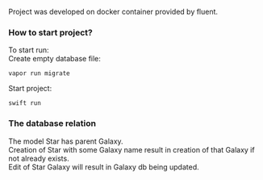 Project was developed on docker container provided by fluent.
### How to start project?
To start run: <br>
Create empty database file:
```
vapor run migrate
```
Start project: <br>
```
swift run
```
### The database relation
The model Star has parent Galaxy. <br>
Creation of Star with some Galaxy name result in creation of that Galaxy if not already exists. <br>
Edit of Star Galaxy will result in Galaxy db being updated. <br>